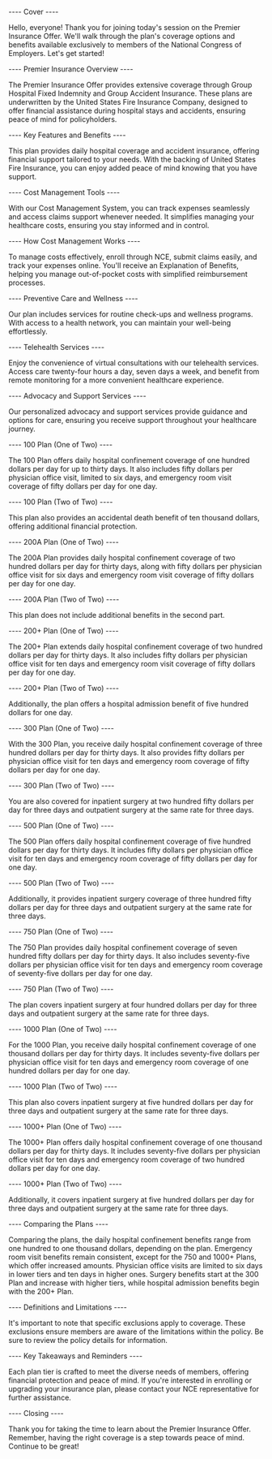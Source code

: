 ---- Cover ----

Hello, everyone! Thank you for joining today's session on the Premier Insurance Offer. We'll walk through the plan's coverage options and benefits available exclusively to members of the National Congress of Employers. Let's get started!

---- Premier Insurance Overview ----

The Premier Insurance Offer provides extensive coverage through Group Hospital Fixed Indemnity and Group Accident Insurance. These plans are underwritten by the United States Fire Insurance Company, designed to offer financial assistance during hospital stays and accidents, ensuring peace of mind for policyholders.

---- Key Features and Benefits ----

This plan provides daily hospital coverage and accident insurance, offering financial support tailored to your needs. With the backing of United States Fire Insurance, you can enjoy added peace of mind knowing that you have support.

---- Cost Management Tools ----

With our Cost Management System, you can track expenses seamlessly and access claims support whenever needed. It simplifies managing your healthcare costs, ensuring you stay informed and in control.

---- How Cost Management Works ----

To manage costs effectively, enroll through NCE, submit claims easily, and track your expenses online. You'll receive an Explanation of Benefits, helping you manage out-of-pocket costs with simplified reimbursement processes.

---- Preventive Care and Wellness ----

Our plan includes services for routine check-ups and wellness programs. With access to a health network, you can maintain your well-being effortlessly.

---- Telehealth Services ----

Enjoy the convenience of virtual consultations with our telehealth services. Access care twenty-four hours a day, seven days a week, and benefit from remote monitoring for a more convenient healthcare experience.

---- Advocacy and Support Services ----

Our personalized advocacy and support services provide guidance and options for care, ensuring you receive support throughout your healthcare journey.

---- 100 Plan (One of Two) ----

The 100 Plan offers daily hospital confinement coverage of one hundred dollars per day for up to thirty days. It also includes fifty dollars per physician office visit, limited to six days, and emergency room visit coverage of fifty dollars per day for one day.

---- 100 Plan (Two of Two) ----

This plan also provides an accidental death benefit of ten thousand dollars, offering additional financial protection.

---- 200A Plan (One of Two) ----

The 200A Plan provides daily hospital confinement coverage of two hundred dollars per day for thirty days, along with fifty dollars per physician office visit for six days and emergency room visit coverage of fifty dollars per day for one day.

---- 200A Plan (Two of Two) ----

This plan does not include additional benefits in the second part.

---- 200+ Plan (One of Two) ----

The 200+ Plan extends daily hospital confinement coverage of two hundred dollars per day for thirty days. It also includes fifty dollars per physician office visit for ten days and emergency room visit coverage of fifty dollars per day for one day.

---- 200+ Plan (Two of Two) ----

Additionally, the plan offers a hospital admission benefit of five hundred dollars for one day.

---- 300 Plan (One of Two) ----

With the 300 Plan, you receive daily hospital confinement coverage of three hundred dollars per day for thirty days. It also provides fifty dollars per physician office visit for ten days and emergency room coverage of fifty dollars per day for one day.

---- 300 Plan (Two of Two) ----

You are also covered for inpatient surgery at two hundred fifty dollars per day for three days and outpatient surgery at the same rate for three days.

---- 500 Plan (One of Two) ----

The 500 Plan offers daily hospital confinement coverage of five hundred dollars per day for thirty days. It includes fifty dollars per physician office visit for ten days and emergency room coverage of fifty dollars per day for one day.

---- 500 Plan (Two of Two) ----

Additionally, it provides inpatient surgery coverage of three hundred fifty dollars per day for three days and outpatient surgery at the same rate for three days.

---- 750 Plan (One of Two) ----

The 750 Plan provides daily hospital confinement coverage of seven hundred fifty dollars per day for thirty days. It also includes seventy-five dollars per physician office visit for ten days and emergency room coverage of seventy-five dollars per day for one day.

---- 750 Plan (Two of Two) ----

The plan covers inpatient surgery at four hundred dollars per day for three days and outpatient surgery at the same rate for three days.

---- 1000 Plan (One of Two) ----

For the 1000 Plan, you receive daily hospital confinement coverage of one thousand dollars per day for thirty days. It includes seventy-five dollars per physician office visit for ten days and emergency room coverage of one hundred dollars per day for one day.

---- 1000 Plan (Two of Two) ----

This plan also covers inpatient surgery at five hundred dollars per day for three days and outpatient surgery at the same rate for three days.

---- 1000+ Plan (One of Two) ----

The 1000+ Plan offers daily hospital confinement coverage of one thousand dollars per day for thirty days. It includes seventy-five dollars per physician office visit for ten days and emergency room coverage of two hundred dollars per day for one day.

---- 1000+ Plan (Two of Two) ----

Additionally, it covers inpatient surgery at five hundred dollars per day for three days and outpatient surgery at the same rate for three days.

---- Comparing the Plans ----

Comparing the plans, the daily hospital confinement benefits range from one hundred to one thousand dollars, depending on the plan. Emergency room visit benefits remain consistent, except for the 750 and 1000+ Plans, which offer increased amounts. Physician office visits are limited to six days in lower tiers and ten days in higher ones. Surgery benefits start at the 300 Plan and increase with higher tiers, while hospital admission benefits begin with the 200+ Plan.

---- Definitions and Limitations ----

It's important to note that specific exclusions apply to coverage. These exclusions ensure members are aware of the limitations within the policy. Be sure to review the policy details for information.

---- Key Takeaways and Reminders ----

Each plan tier is crafted to meet the diverse needs of members, offering financial protection and peace of mind. If you're interested in enrolling or upgrading your insurance plan, please contact your NCE representative for further assistance.

---- Closing ----

Thank you for taking the time to learn about the Premier Insurance Offer. Remember, having the right coverage is a step towards peace of mind. Continue to be great!
